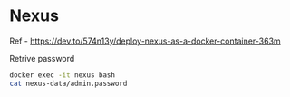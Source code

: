 # Nexus


Ref - https://dev.to/574n13y/deploy-nexus-as-a-docker-container-363m


Retrive password

```bash
docker exec -it nexus bash
cat nexus-data/admin.password
```
